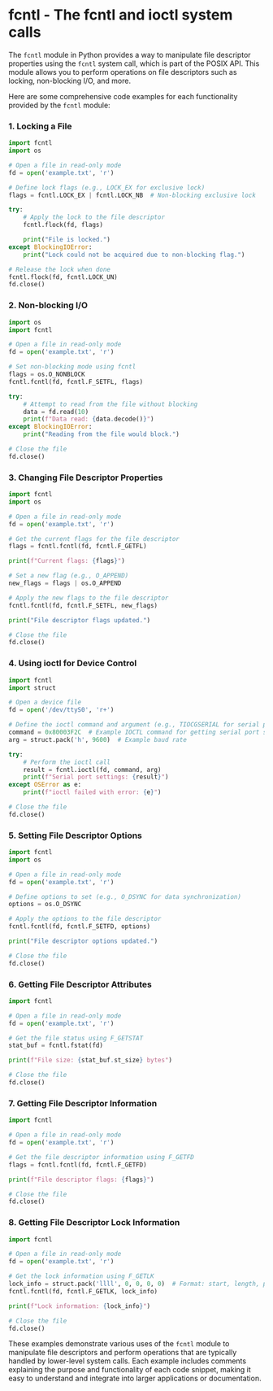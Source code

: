 # fcntl - The fcntl and ioctl system calls

The `fcntl` module in Python provides a way to manipulate file descriptor properties using the `fcntl` system call, which is part of the POSIX API. This module allows you to perform operations on file descriptors such as locking, non-blocking I/O, and more.

Here are some comprehensive code examples for each functionality provided by the `fcntl` module:

### 1. Locking a File

```python
import fcntl
import os

# Open a file in read-only mode
fd = open('example.txt', 'r')

# Define lock flags (e.g., LOCK_EX for exclusive lock)
flags = fcntl.LOCK_EX | fcntl.LOCK_NB  # Non-blocking exclusive lock

try:
    # Apply the lock to the file descriptor
    fcntl.flock(fd, flags)

    print("File is locked.")
except BlockingIOError:
    print("Lock could not be acquired due to non-blocking flag.")

# Release the lock when done
fcntl.flock(fd, fcntl.LOCK_UN)
fd.close()
```

### 2. Non-blocking I/O

```python
import os
import fcntl

# Open a file in read-only mode
fd = open('example.txt', 'r')

# Set non-blocking mode using fcntl
flags = os.O_NONBLOCK
fcntl.fcntl(fd, fcntl.F_SETFL, flags)

try:
    # Attempt to read from the file without blocking
    data = fd.read(10)
    print(f"Data read: {data.decode()}")
except BlockingIOError:
    print("Reading from the file would block.")

# Close the file
fd.close()
```

### 3. Changing File Descriptor Properties

```python
import fcntl
import os

# Open a file in read-only mode
fd = open('example.txt', 'r')

# Get the current flags for the file descriptor
flags = fcntl.fcntl(fd, fcntl.F_GETFL)

print(f"Current flags: {flags}")

# Set a new flag (e.g., O_APPEND)
new_flags = flags | os.O_APPEND

# Apply the new flags to the file descriptor
fcntl.fcntl(fd, fcntl.F_SETFL, new_flags)

print("File descriptor flags updated.")

# Close the file
fd.close()
```

### 4. Using ioctl for Device Control

```python
import fcntl
import struct

# Open a device file
fd = open('/dev/ttyS0', 'r+')

# Define the ioctl command and argument (e.g., TIOCGSERIAL for serial port settings)
command = 0x80003F2C  # Example IOCTL command for getting serial port settings
arg = struct.pack('h', 9600)  # Example baud rate

try:
    # Perform the ioctl call
    result = fcntl.ioctl(fd, command, arg)
    print(f"Serial port settings: {result}")
except OSError as e:
    print(f"ioctl failed with error: {e}")

# Close the file
fd.close()
```

### 5. Setting File Descriptor Options

```python
import fcntl
import os

# Open a file in read-only mode
fd = open('example.txt', 'r')

# Define options to set (e.g., O_DSYNC for data synchronization)
options = os.O_DSYNC

# Apply the options to the file descriptor
fcntl.fcntl(fd, fcntl.F_SETFD, options)

print("File descriptor options updated.")

# Close the file
fd.close()
```

### 6. Getting File Descriptor Attributes

```python
import fcntl

# Open a file in read-only mode
fd = open('example.txt', 'r')

# Get the file status using F_GETSTAT
stat_buf = fcntl.fstat(fd)

print(f"File size: {stat_buf.st_size} bytes")

# Close the file
fd.close()
```

### 7. Getting File Descriptor Information

```python
import fcntl

# Open a file in read-only mode
fd = open('example.txt', 'r')

# Get the file descriptor information using F_GETFD
flags = fcntl.fcntl(fd, fcntl.F_GETFD)

print(f"File descriptor flags: {flags}")

# Close the file
fd.close()
```

### 8. Getting File Descriptor Lock Information

```python
import fcntl

# Open a file in read-only mode
fd = open('example.txt', 'r')

# Get the lock information using F_GETLK
lock_info = struct.pack('llll', 0, 0, 0, 0)  # Format: start, length, pid, type
fcntl.fcntl(fd, fcntl.F_GETLK, lock_info)

print(f"Lock information: {lock_info}")

# Close the file
fd.close()
```

These examples demonstrate various uses of the `fcntl` module to manipulate file descriptors and perform operations that are typically handled by lower-level system calls. Each example includes comments explaining the purpose and functionality of each code snippet, making it easy to understand and integrate into larger applications or documentation.

